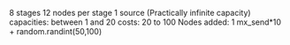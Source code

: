 8 stages 12 nodes per stage 
1 source (Practically infinite capacity)
capacities: between 1 and 20
costs: 20 to 100
Nodes added: 1
mx_send*10 + random.randint(50,100)
